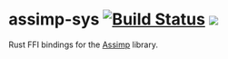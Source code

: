 # assimp-sys [![Build Status][travis-badge]][travis] [![][crates-badge]][crates]

Rust FFI bindings for the [Assimp](http://assimp.sourceforge.net/) library.

[travis]: https://travis-ci.org/Eljay/assimp-sys
[travis-badge]: https://travis-ci.org/Eljay/assimp-sys.svg?branch=master
[crates]: https://crates.io/crates/assimp-sys
[crates-badge]: http://meritbadge.herokuapp.com/assimp-sys
